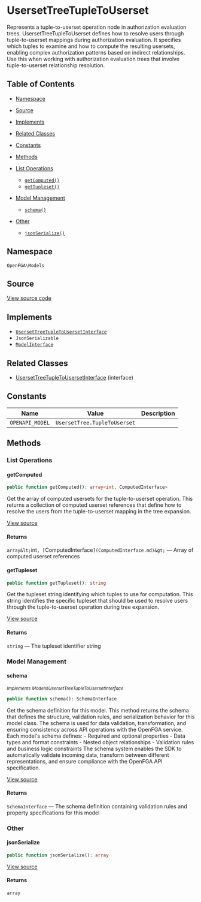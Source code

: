 # UsersetTreeTupleToUserset

Represents a tuple-to-userset operation node in authorization evaluation trees. UsersetTreeTupleToUserset defines how to resolve users through tuple-to-userset mappings during authorization evaluation. It specifies which tuples to examine and how to compute the resulting usersets, enabling complex authorization patterns based on indirect relationships. Use this when working with authorization evaluation trees that involve tuple-to-userset relationship resolution.

## Table of Contents

- [Namespace](#namespace)
- [Source](#source)
- [Implements](#implements)
- [Related Classes](#related-classes)
- [Constants](#constants)
- [Methods](#methods)

- [List Operations](#list-operations)
  - [`getComputed()`](#getcomputed)
  - [`getTupleset()`](#gettupleset)
- [Model Management](#model-management)
  - [`schema()`](#schema)
- [Other](#other)
  - [`jsonSerialize()`](#jsonserialize)

## Namespace

`OpenFGA\Models`

## Source

[View source code](https://github.com/evansims/openfga-php/blob/main/src/Models/UsersetTreeTupleToUserset.php)

## Implements

- [`UsersetTreeTupleToUsersetInterface`](UsersetTreeTupleToUsersetInterface.md)
- `JsonSerializable`
- [`ModelInterface`](ModelInterface.md)

## Related Classes

- [UsersetTreeTupleToUsersetInterface](Models/UsersetTreeTupleToUsersetInterface.md) (interface)

## Constants

| Name            | Value                        | Description |
| --------------- | ---------------------------- | ----------- |
| `OPENAPI_MODEL` | `UsersetTree.TupleToUserset` |             |

## Methods

### List Operations

#### getComputed

```php
public function getComputed(): array<int, ComputedInterface>

```

Get the array of computed usersets for the tuple-to-userset operation. This returns a collection of computed userset references that define how to resolve the users from the tuple-to-userset mapping in the tree expansion.

[View source](https://github.com/evansims/openfga-php/blob/main/src/Models/UsersetTreeTupleToUserset.php#L58)

#### Returns

`array&lt;`int`, [`ComputedInterface`](ComputedInterface.md)&gt;` — Array of computed userset references

#### getTupleset

```php
public function getTupleset(): string

```

Get the tupleset string identifying which tuples to use for computation. This string identifies the specific tupleset that should be used to resolve users through the tuple-to-userset operation during tree expansion.

[View source](https://github.com/evansims/openfga-php/blob/main/src/Models/UsersetTreeTupleToUserset.php#L67)

#### Returns

`string` — The tupleset identifier string

### Model Management

#### schema

*<small>Implements Models\UsersetTreeTupleToUsersetInterface</small>*

```php
public function schema(): SchemaInterface

```

Get the schema definition for this model. This method returns the schema that defines the structure, validation rules, and serialization behavior for this model class. The schema is used for data validation, transformation, and ensuring consistency across API operations with the OpenFGA service. Each model&#039;s schema defines: - Required and optional properties - Data types and format constraints - Nested object relationships - Validation rules and business logic constraints The schema system enables the SDK to automatically validate incoming data, transform between different representations, and ensure compliance with the OpenFGA API specification.

[View source](https://github.com/evansims/openfga-php/blob/main/src/Models/ModelInterface.php#L52)

#### Returns

`SchemaInterface` — The schema definition containing validation rules and property specifications for this model

### Other

#### jsonSerialize

```php
public function jsonSerialize(): array

```

[View source](https://github.com/evansims/openfga-php/blob/main/src/Models/UsersetTreeTupleToUserset.php#L76)

#### Returns

`array`
